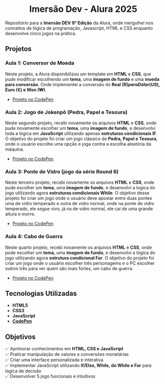 <h1 align="center">
  Imersão Dev - Alura 2025 
</h1>

Repositório para a **Imersão DEV 9° Edição** da Alura, onde mergulhei nos conceitos de lógica de programação, Javascript, HTML e CSS enquanto desenvolve cinco jogos na prática.

## Projetos

### Aula 1: Conversor de Moeda

Neste projeto, a Alura disponibilizou um template em **HTML** e **CSS**, que pude modificar escolhendo um **tema**, uma **imagem de fundo** e uma **moeda para conversão**. Onde implementei a conversão do **Real (R$) para Dólar (US$), Euro (€) e Won (₩)**.

- [Projeto no CodePen](https://codepen.io/Franklin-B-Oliveira/pen/ZYEmVmN) 

### Aula 2: Jogo de Jokenpô (Pedra, Papel e Tesoura)

Neste segundo projeto, recebi novamente os arquivos **HTML** e **CSS**, onde pude novamente escolher um **tema**, uma **imagem de fundo**, e desenvolvi toda a lógica em **JavaScript** utilizando apenas **estruturas condicionais IF**. O objetivo do projeto foi criar um jogo clássico de **Pedra, Papel e Tesoura**, onde o usuário escolhe uma opção e joga contra a escolha aleatória da máquina.

- [Projeto no CodePen](https://codepen.io/Franklin-B-Oliveira/pen/pvoqLJg) 

### Aula 3: Ponte de Vidro (jogo da série Round 6)

Neste terceiro projeto, recebi novamente os arquivos **HTML** e **CSS**, onde pude escolher um **tema**, uma **imagem de fundo**, e desenvolvi a logica do jogo utilizando agora **estruturas condicionais While**. O objetivo desse projeto foi criar um jogo onde o usuário deve apostar entre duas pontes uma de vidro temperado e outra de vidro normal, onde na ponte de vidro temperado, ele segue vivo, já na de vidro normal, ele cai de uma grande altura e morre.

- [Projeto no CodePen](https://codepen.io/Franklin-B-Oliveira/pen/xbxMqba) 

### Aula 4: Cabo de Guerra

Neste quarto projeto, recebi novamente os arquivos **HTML** e **CSS**, onde pode escolher um **tema**, uma **imagem de fundo**, e desenvolvi a lógica do jogo utilizando agora **estrutura condicional For**. O objetivo do projeto foi criar um jogo onde o usuário escolher três personagems e o PC escolher outros três para ver quem são mais fortes, um cabo de guerra.

- [Projeto no CodePen](https://codepen.io/Franklin-B-Oliveira/pen/ZYEPxBG) 

## Tecnologias Utilizadas

- **HTML5**  
- **CSS3**  
- **JavaScript**  
- **[CodePen](https://codepen.io/)**

## Objetivos

✅ Aprimorar conhecimentos em **HTML, CSS e JavaScript**  
✅ Praticar manipulação de valores e conversões monetárias  
✅ Criar uma interface personalizada e interativa  
✅ Implementar JavaScript utilizando **If/Else, While, do While e For** para lógica de decisão  
✅ Desenvolver 5 jogo funcionais e intuitivos  

